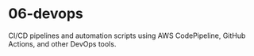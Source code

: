 # 06-devops

CI/CD pipelines and automation scripts using AWS CodePipeline, GitHub Actions, and other DevOps tools.
